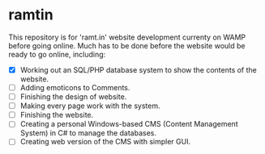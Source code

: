 # ramtin
This repository is for 'ramt.in' website development currenty on WAMP before going online.
Much has to be done before the website would be ready to go online, including:

- [x] Working out an SQL/PHP database system to show the contents of the website.
- [ ] Adding emoticons to Comments.
- [ ] Finishing the design of website.
- [ ] Making every page work with the system.
- [ ] Finishing the website.
- [ ] Creating a personal Windows-based CMS (Content Management System) in C# to manage the databases.
- [ ] Creating web version of the CMS with simpler GUI.